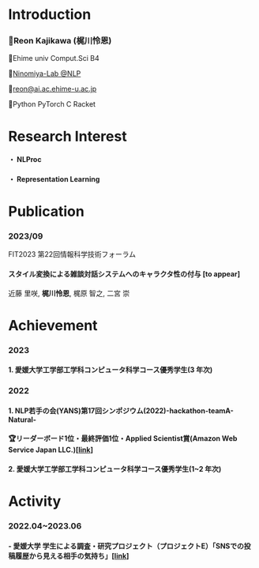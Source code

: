 # Introduction
### :turtle:Reon Kajikawa (梶川怜恩)

:apple:Ehime univ Comput.Sci B4

:microscope:[Ninomiya-Lab @NLP](https://sites.google.com/view/ehime-nlp/)

:ocean:reon@ai.ac.ehime-u.ac.jp

:octopus:Python PyTorch C Racket

# Research Interest
#### ・ NLProc
#### ・ Representation Learning

# Publication
### 2023/09
FIT2023 第22回情報科学技術フォーラム 
#### スタイル変換による雑談対話システムへのキャラクタ性の付与 [to appear]
近藤 里咲, **梶川怜恩**, 梶原 智之, 二宮 崇
# Achievement

### 2023
#### 1. 愛媛大学工学部工学科コンピュータ科学コース優秀学生(3 年次)

### 2022
#### 1. NLP若手の会(YANS)第17回シンポジウム(2022)-hackathon-teamA-Natural-

#### :trophy:リーダーボード1位・最終評価1位・Applied Scientist賞(Amazon Web Service Japan LLC.)[[link](https://yans.anlp.jp/entry/yans2022report)]

#### 2. 愛媛大学工学部工学科コンピュータ科学コース優秀学生(1~2 年次)

# Activity
### 2022.04~2023.06
#### - 愛媛大学 学生による調査・研究プロジェクト（プロジェクトE）「SNSでの投稿履歴から見える相手の気持ち」[[link](https://www.ehime-u.ac.jp/tp_20230626_projecte/)]
<!--
**Lemond-sp/Lemond-sp** is a ✨ _special_ ✨ repository because its `README.md` (this file) appears on your GitHub profile.

Here are some ideas to get you started:
[![LEON's GitHub stats](https://github-readme-stats.vercel.app/api?username=Lemond-sp&theme=vue-dark&show_icons=true)](https://github.com/Lemond-sp/)

[![Top Langs](https://github-readme-stats.vercel.app/api/top-langs/?username=Lemond-sp&theme=vue-dark&show_icons=true&layout=compact)](https://github.com/Lemond-sp/)
[![Twitter: kLeon496](https://img.shields.io/twitter/follow/kLeon496?style=social)](https://twitter.com/kLeon496)
- 🔭 こんに
- 🌱 I’m currently learning ...
- 👯 I’m looking to collaborate on ...a
- 🤔 I’m looking for help with ...
- 💬 Ask me about ...
- 📫 How to reach me: ...
- 😄 Pronouns: ...
- ⚡ Fun fact: ...
-->
